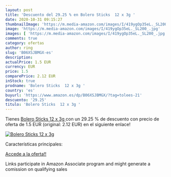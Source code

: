 ```yaml
---
layout: post
title: 'Descuento del 29.25 % en Bolero Sticks  12 x 3g '
date: 2020-10-31 09:15:27
thumbnailImage: 'https://m.media-amazon.com/images/I/419ygOp35eL._SL200_.jpg'
image: 'https://m.media-amazon.com/images/I/419ygOp35eL._SL200_.jpg'
images: [ 'https://m.media-amazon.com/images/I/419ygOp35eL._SL200_.jpg' ]
comments: true
category: ofertas
author: ring
slug: 'B06XSJBMGX-es'
description:
actualPrice: 1.5 EUR
currency: EUR
price: 1.5
comparePrice: 2.12 EUR
inStock: true
prodname: 'Bolero Sticks  12 x 3g '
country: 'es'
buyurl: 'https://www.amazon.es/dp/B06XSJBMGX/?tag=tolees-21'
descuento: '29.25'
titulo: 'Bolero Sticks  12 x 3g '
---
```


Tienes [Bolero Sticks  12 x 3g ](https://www.amazon.es/dp/B06XSJBMGX/?tag=tolees-21) con un 29.25 % de descuento con precio de oferta de 1.5 EUR (original: 2.12 EUR) en el siguiente enlace!

[![Bolero Sticks  12 x 3g ](https://m.media-amazon.com/images/I/419ygOp35eL._SL200_.jpg)](https://www.amazon.es/dp/B06XSJBMGX/?tag=tolees-21)

Características principales:


[Accede a la oferta!!](https://www.amazon.es/dp/B06XSJBMGX/?tag=tolees-21)

Links participate in Amazon Associate program and might generate a comission on qualifying sales



